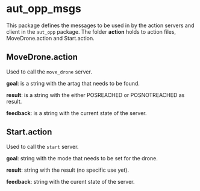 # aut_opp_msgs
This package defines the messages to be used in by the action servers and client in the `aut_opp` package. The folder **action** holds to action files, MoveDrone.action and Start.action.

## MoveDrone.action
Used to call the `move_drone` server. 

**goal**: is a string with the artag that needs to be found.  

**result**: is a string with the either POSREACHED or POSNOTREACHED as result.

**feedback**: is a string with the current state of the server. 

## Start.action
Used to call the `start` server.

**goal**: string with the mode that needs to be set for the drone. 

**result**: string with the result (no specific use yet).

**feedback**: string with the curent state of the server. 

